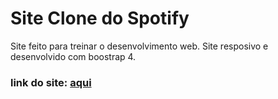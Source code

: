 # Site Clone do Spotify

Site feito para treinar o desenvolvimento web.
Site resposivo e desenvolvido com boostrap 4.

### link do site: [aqui](https://matheus-java.github.io/Clone-Spotify/)
